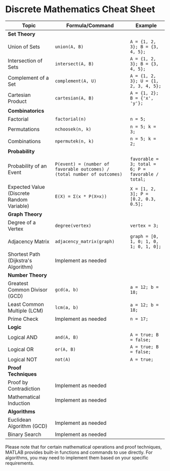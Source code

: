 # Discrete Mathematics Cheat Sheet

| Topic                                       | Formula/Command                            | Example                                |
|---------------------------------------------|--------------------------------------------|----------------------------------------|
| **Set Theory**                              |                                            |                                        |
| Union of Sets                               | `union(A, B)`                             | `A = {1, 2, 3}; B = {3, 4, 5};`       |
| Intersection of Sets                        | `intersect(A, B)`                         | `A = {1, 2, 3}; B = {3, 4, 5};`       |
| Complement of a Set                        | `complement(A, U)`                        | `A = {1, 2, 3}; U = {1, 2, 3, 4, 5};` |
| Cartesian Product                           | `cartesian(A, B)`                         | `A = {1, 2}; B = {'x', 'y'};`         |
| **Combinatorics**                           |                                            |                                        |
| Factorial                                   | `factorial(n)`                            | `n = 5;`                              |
| Permutations                                | `nchoosek(n, k)`                          | `n = 5; k = 3;`                        |
| Combinations                                | `npermutek(n, k)`                         | `n = 5; k = 2;`                        |
| **Probability**                             |                                            |                                        |
| Probability of an Event                     | `P(event) = (number of favorable outcomes) / (total number of outcomes)` | `favorable = 3; total = 6; P = favorable / total;` |
| Expected Value (Discrete Random Variable)   | `E(X) = Σ(x * P(X=x))`                    | `X = [1, 2, 3]; P = [0.2, 0.3, 0.5];` |
| **Graph Theory**                            |                                            |                                        |
| Degree of a Vertex                          | `degree(vertex)`                          | `vertex = 3;`                          |
| Adjacency Matrix                            | `adjacency_matrix(graph)`                 | `graph = [0, 1, 0; 1, 0, 1; 0, 1, 0];` |
| Shortest Path (Dijkstra's Algorithm)        | Implement as needed                       |                                        |
| **Number Theory**                           |                                            |                                        |
| Greatest Common Divisor (GCD)               | `gcd(a, b)`                               | `a = 12; b = 18;`                     |
| Least Common Multiple (LCM)                | `lcm(a, b)`                               | `a = 12; b = 18;`                     |
| Prime Check                                | Implement as needed                       | `n = 17;`                             |
| **Logic**                                   |                                            |                                        |
| Logical AND                                 | `and(A, B)`                               | `A = true; B = false;`                |
| Logical OR                                  | `or(A, B)`                                | `A = true; B = false;`                |
| Logical NOT                                 | `not(A)`                                  | `A = true;`                            |
| **Proof Techniques**                        |                                            |                                        |
| Proof by Contradiction                      | Implement as needed                       |                                        |
| Mathematical Induction                      | Implement as needed                       |                                        |
| **Algorithms**                              |                                            |                                        |
| Euclidean Algorithm (GCD)                   | Implement as needed                       |                                        |
| Binary Search                               | Implement as needed                       |                                        |

Please note that for certain mathematical operations and proof techniques, MATLAB provides built-in functions and commands to use directly. For algorithms, you may need to implement them based on your specific requirements.
